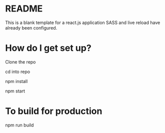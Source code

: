 # README #
This is a blank template for a react.js application
SASS and live reload have already been configured.

# How do I get set up?
Clone the repo

cd into repo

npm install

npm start

# To build for production

npm run build
